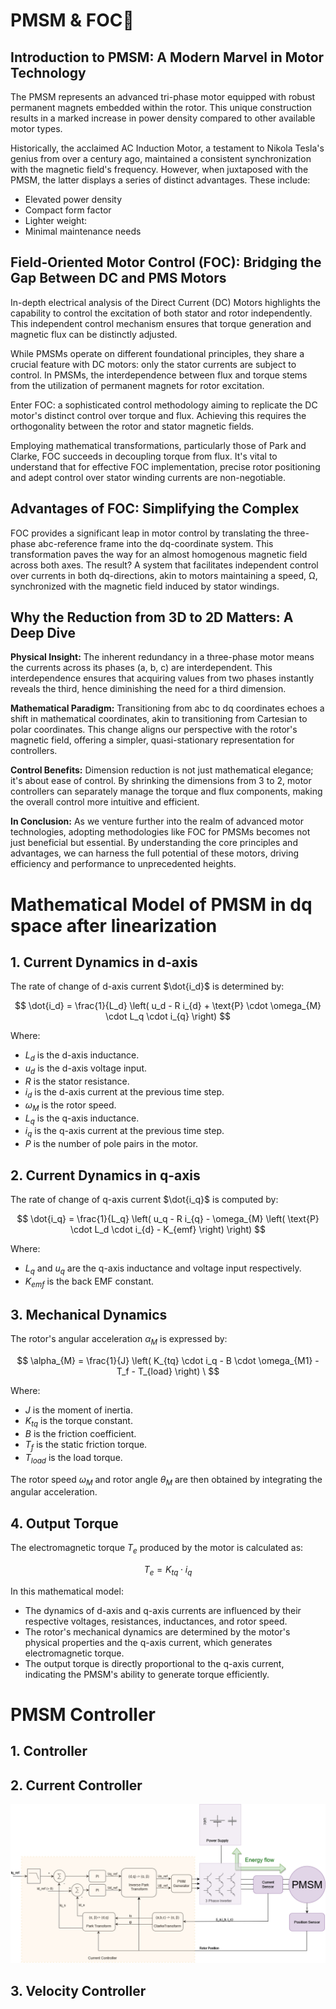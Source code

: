 # PMSM & FOC📖

## Introduction to PMSM: A Modern Marvel in Motor Technology

The PMSM represents an advanced tri-phase motor equipped with robust permanent magnets embedded within the rotor. This unique construction results in a marked increase in power density compared to other available motor types.

Historically, the acclaimed AC Induction Motor, a testament to Nikola Tesla's genius from over a century ago, maintained a consistent synchronization with the magnetic field's frequency. However, when juxtaposed with the PMSM, the latter displays a series of distinct advantages. These include:

- Elevated power density
- Compact form factor
- Lighter weight: 
- Minimal maintenance needs

## Field-Oriented Motor Control (FOC): Bridging the Gap Between DC and PMS Motors

In-depth electrical analysis of the Direct Current (DC) Motors highlights the capability to control the excitation of both stator and rotor independently. This independent control mechanism ensures that torque generation and magnetic flux can be distinctly adjusted.

While PMSMs operate on different foundational principles, they share a crucial feature with DC motors: only the stator currents are subject to control. In PMSMs, the interdependence between flux and torque stems from the utilization of permanent magnets for rotor excitation.

Enter FOC: a sophisticated control methodology aiming to replicate the DC motor's distinct control over torque and flux. Achieving this requires the orthogonality between the rotor and stator magnetic fields.

Employing mathematical transformations, particularly those of Park and Clarke, FOC succeeds in decoupling torque from flux. It's vital to understand that for effective FOC implementation, precise rotor positioning and adept control over stator winding currents are non-negotiable.

## Advantages of FOC: Simplifying the Complex

FOC provides a significant leap in motor control by translating the three-phase abc-reference frame into the dq-coordinate system. This transformation paves the way for an almost homogenous magnetic field across both axes. The result? A system that facilitates independent control over currents in both dq-directions, akin to motors maintaining a speed, Ω, synchronized with the magnetic field induced by stator windings.

## Why the Reduction from 3D to 2D Matters: A Deep Dive

**Physical Insight:** The inherent redundancy in a three-phase motor means the currents across its phases (a, b, c) are interdependent. This interdependence ensures that acquiring values from two phases instantly reveals the third, hence diminishing the need for a third dimension.

**Mathematical Paradigm:** Transitioning from abc to dq coordinates echoes a shift in mathematical coordinates, akin to transitioning from Cartesian to polar coordinates. This change aligns our perspective with the rotor's magnetic field, offering a simpler, quasi-stationary representation for controllers.

**Control Benefits:** Dimension reduction is not just mathematical elegance; it's about ease of control. By shrinking the dimensions from 3 to 2, motor controllers can separately manage the torque and flux components, making the overall control more intuitive and efficient.

**In Conclusion:** As we venture further into the realm of advanced motor technologies, adopting methodologies like FOC for PMSMs becomes not just beneficial but essential. By understanding the core principles and advantages, we can harness the full potential of these motors, driving efficiency and performance to unprecedented heights.

# Mathematical Model of PMSM in dq space after linearization

## 1. Current Dynamics in d-axis

The rate of change of d-axis current $\dot{i_d}$ is determined by:

$$
 \dot{i_d} = \frac{1}{L_d} \left( u_d - R i_{d} + \text{P} \cdot \omega_{M} \cdot L_q \cdot i_{q} \right) 
$$

Where:
- $L_d$ is the d-axis inductance.
- $u_d$ is the d-axis voltage input.
- $R$ is the stator resistance.
- $i_{d}$ is the d-axis current at the previous time step.
- $\omega_{M}$ is the rotor speed.
- $L_q$ is the q-axis inductance.
- $i_{q}$ is the q-axis current at the previous time step.
- ${P}$ is the number of pole pairs in the motor.

## 2. Current Dynamics in q-axis

The rate of change of q-axis current $\dot{i_q}$ is computed by:

$$
\dot{i_q} = \frac{1}{L_q} \left( u_q - R i_{q} - \omega_{M} \left( \text{P} \cdot L_d \cdot i_{d} - K_{emf} \right) \right) 
$$

Where:
- $L_q$ and $u_q$ are the q-axis inductance and voltage input respectively.
- $K_{emf}$ is the back EMF constant.

## 3. Mechanical Dynamics

The rotor's angular acceleration $\alpha_{M}$ is expressed by:

$$
\alpha_{M} = \frac{1}{J} \left( K_{tq} \cdot i_q - B \cdot \omega_{M1} - T_f - T_{load} \right) \
$$

Where:
- $J$ is the moment of inertia.
- $K_{tq}$ is the torque constant.
- $B$ is the friction coefficient.
- $T_f$ is the static friction torque.
- $T_{load}$ is the load torque.

The rotor speed $\omega_{M}$ and rotor angle $\theta_{M}$ are then obtained by integrating the angular acceleration.

## 4. Output Torque

The electromagnetic torque $T_e$  produced by the motor is calculated as:

$$
T_e = K_{tq} \cdot i_q
$$

In this mathematical model:
- The dynamics of d-axis and q-axis currents are influenced by their respective voltages, resistances, inductances, and rotor speed.
- The rotor's mechanical dynamics are determined by the motor's physical properties and the q-axis current, which generates electromagnetic torque.
- The output torque is directly proportional to the q-axis current, indicating the PMSM's ability to generate torque efficiently.

# PMSM Controller

## 1. Controller


## 2. Current Controller

![](IControl.png)

## 3. Velocity Controller

